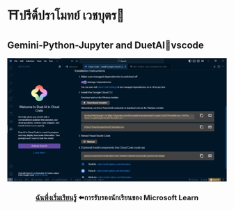 # ⛩️ปรีดิ์ปราโมทย์ เวชบุตร🔽

## Gemini-Python-Jupyter and DuetAI🦋vscode



![Pripramot_vscode](./Pripramot_vscode.png)


###  <p align="center">[ฉันพึ่งเริ่มเรียนรู้](https://learn.microsoft.com/en-us/users/wechabut/) ⬅️การรับรองนักเรียนของ Microsoft Learn

